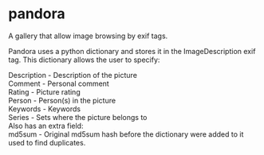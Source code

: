 # pandora
A gallery that allow image browsing by exif tags.

Pandora uses a python dictionary and stores it in the ImageDescription exif tag.
This dictionary allows the user to specify:

Description - Description of the picture<br>
Comment - Personal comment<br>
Rating - Picture rating<br>
Person - Person(s) in the picture<br>
Keywords - Keywords<br>
Series - Sets where the picture belongs to<br>
Also has an extra field:<br>
md5sum - Original md5sum hash before the dictionary were added to it used to find duplicates.<br>

